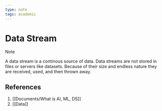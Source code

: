 ```yaml
---
type: note
tags: academic
---
```

# Data Stream

> [!note] 
> A data stream is a continous source of data. Data streams are not stored in files or servers like datasets. Because of their size and endless nature they are received, used, and then thrown away.

## References
1. [[Documents/What is AI, ML, DS]]
2. [[Data]]